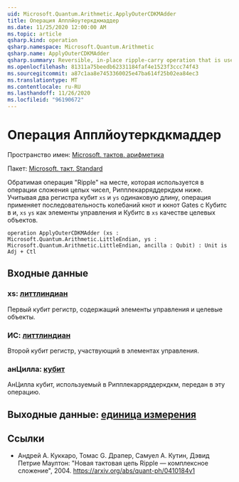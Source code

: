 ```yaml
---
uid: Microsoft.Quantum.Arithmetic.ApplyOuterCDKMAdder
title: Операция Апплйоутеркдкмаддер
ms.date: 11/25/2020 12:00:00 AM
ms.topic: article
qsharp.kind: operation
qsharp.namespace: Microsoft.Quantum.Arithmetic
qsharp.name: ApplyOuterCDKMAdder
qsharp.summary: Reversible, in-place ripple-carry operation that is used in the integer addition operation RippleCarryAdderCDKM below. Given two qubit registers `xs` and `ys` of the same length, the operation applies a ripple carry sequence of CNOT and CCNOT gates with qubits in `xs` and `ys` as the controls and qubits in `xs` as the targets.
ms.openlocfilehash: 81311a75beedb62331184faf4e1523f3ccc74f43
ms.sourcegitcommit: a87c1aa8e7453360025e47ba614f25b02ea84ec3
ms.translationtype: MT
ms.contentlocale: ru-RU
ms.lasthandoff: 11/26/2020
ms.locfileid: "96190672"
---
```

# <a name="applyoutercdkmadder-operation"></a>Операция Апплйоутеркдкмаддер

Пространство имен: [Microsoft. тактов. арифметика](xref:Microsoft.Quantum.Arithmetic)

Пакет: [Microsoft. такт. Standard](https://nuget.org/packages/Microsoft.Quantum.Standard)


Обратимая операция "Ripple" на месте, которая используется в операции сложения целых чисел, Рипплекарряддеркдкм ниже.
Учитывая два регистра кубит `xs` и `ys` одинаковую длину, операция применяет последовательность колебаний кнот и ккнот Gates с Кубитс в и, `xs` `ys` как элементы управления и Кубитс в `xs` качестве целевых объектов.

```qsharp
operation ApplyOuterCDKMAdder (xs : Microsoft.Quantum.Arithmetic.LittleEndian, ys : Microsoft.Quantum.Arithmetic.LittleEndian, ancilla : Qubit) : Unit is Adj + Ctl
```


## <a name="input"></a>Входные данные

### <a name="xs--littleendian"></a>xs: [литтлиндиан](xref:Microsoft.Quantum.Arithmetic.LittleEndian)

Первый кубит регистр, содержащий элементы управления и целевые объекты.


### <a name="ys--littleendian"></a>ИС: [литтлиндиан](xref:Microsoft.Quantum.Arithmetic.LittleEndian)

Второй кубит регистр, участвующий в элементах управления.


### <a name="ancilla--qubit"></a>анЦилла: [кубит](xref:microsoft.quantum.lang-ref.qubit)

АнЦилла кубит, используемый в Рипплекарряддеркдкм, передан в эту операцию.



## <a name="output--unit"></a>Выходные данные: [единица измерения](xref:microsoft.quantum.lang-ref.unit)



## <a name="references"></a>Ссылки

- Андрей A. Куккаро, Томас G. Драпер, Самуел A. Кутин, Дэвид Петрие Маултон: "Новая тактовая цепь Ripple — комплексное сложение", 2004.
  https://arxiv.org/abs/quant-ph/0410184v1